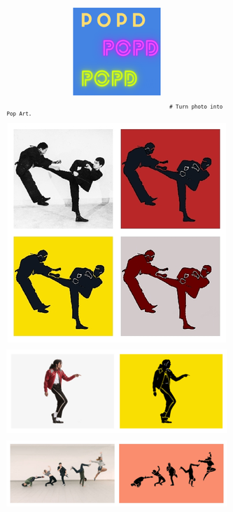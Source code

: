 <p align="center">
  <img width="200" height="200" src="https://github.com/vijishmadhavan/PoPd/blob/master/Images/Colorful%20Pop%20Art%20Teen%20Magazine%20Cover.png">
</p>


                                                        # Turn photo into Pop Art.

<p align="center"><img src="https://github.com/vijishmadhavan/PoPd/blob/master/Images/bbbbb.jpg?raw=true"/></p>



<p align="center"><img src="https://github.com/vijishmadhavan/PoPd/blob/master/Images/mich.png?raw=true"/></p>


<p align="center"><img src="https://github.com/vijishmadhavan/PoPd/blob/master/Images/image-side.jpg"/></p>


